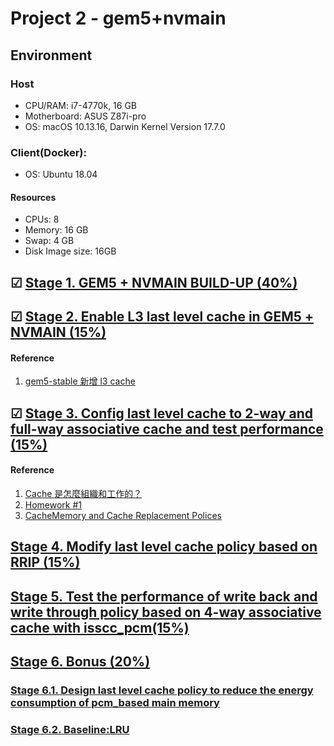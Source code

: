 # Project 2 - gem5+nvmain

## Environment

### Host

- CPU/RAM: i7-4770k, 16 GB
- Motherboard: ASUS Z87i-pro
- OS: macOS 10.13.16, Darwin Kernel Version 17.7.0

### Client(Docker):

- OS: Ubuntu 18.04

#### Resources

- CPUs: 8
- Memory: 16 GB
- Swap: 4 GB
- Disk Image size: 16GB

## ☑ [Stage 1. GEM5 + NVMAIN BUILD-UP (40%)](https://github.com/cliffxzx/course-computer-organization/tree/v1.0/project2)

## ☑ [Stage 2. Enable L3 last level cache in GEM5 + NVMAIN (15%)](https://github.com/cliffxzx/course-computer-organization/tree/v2.0/project2)

#### Reference

1. [gem5-stable 新增 l3 cache](https://www.twblogs.net/a/5b84c72f2b71775d1cd1cfdf)

## ☑ [Stage 3. Config last level cache to 2-way and full-way associative cache and test performance (15%)](https://github.com/cliffxzx/course-computer-organization/tree/v3.0/project2)

#### Reference

1. [Cache 是怎麼組織和工作的？](https://zhuanlan.zhihu.com/p/31859105)
1. [Homework #1](http://www.utdallas.edu/~gxm112130/EE6304FA17/project1.pdf)
1. [CacheMemory and Cache Replacement Polices](http://www.m5sim.org/Coherence-Protocol-Independent_Memory_Components#CacheMemory_and_Cache_Replacement_Polices)

## [Stage 4. Modify last level cache policy based on RRIP (15%)](https://github.com/cliffxzx/course-computer-organization/tree/v4.0/project2)

## [Stage 5. Test the performance of write back and write through policy based on 4-way associative cache with isscc_pcm(15%) ](https://github.com/cliffxzx/course-computer-organization/tree/v5.0/project2)

## [Stage 6. Bonus (20%)](https://github.com/cliffxzx/course-computer-organization/tree/v6.0/project2)

### [Stage 6.1. Design last level cache policy to reduce the energy consumption of pcm_based main memory ](https://github.com/cliffxzx/course-computer-organization/tree/v6.1/project2)

### [Stage 6.2. Baseline:LRU](https://github.com/cliffxzx/course-computer-organization/tree/v6.2/project2)
